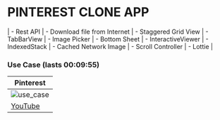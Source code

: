 # PINTEREST CLONE APP

| - Rest API                    | - Download file from Internet
| - Staggered Grid View         | - TabBarView
| - Image Picker                | - Bottom Sheet
| - InteractiveViewer           | - IndexedStack
| - Cached Network Image        | - Scroll Controller
| - Lottie                      |

### Use Case (lasts 00:09:55)
| Pinterest |
|----------------|
| ![use_case](assets/readme/use_case.gif) |
| [YouTube](https://www.youtube.com/watch?v=vRM7LNPo1ag) |
